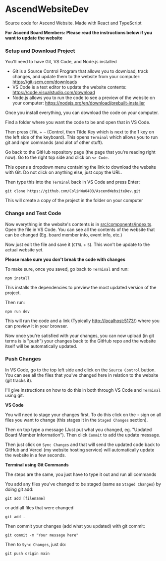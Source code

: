 # AscendWebsiteDev

Source code for Ascend Website. Made with React and TypeScript

**For Ascend Board Members: Please read the instructions below if you want to update the website**

### Setup and Download Project

You'll need to have Git, VS Code, and Node.js installed

- Git is a Source Control Program that allows you to download, track changes, and update them to the website from your computer: https://git-scm.com/downloads
- VS Code is a text editor to update the website contents: https://code.visualstudio.com/download
- Node.js allows you to run the code to see a preview of the website on your computer: https://nodejs.org/en/download/prebuilt-installer

Once you install everything, you can download the code on your computer.

Find a folder where you want the code to be and open that in VS Code.

Then press `CTRL` + `~` (Control, then Tilde Key which is next to the 1 key on the left side of the keyboard). This opens `Terminal` which allows you to run git and npm commands (and alot of other stuff).

Go back to the GitHub repository page (the page that you're reading right now). Go to the right top side and click on `<> Code`.

This opens a dropdown menu containing the link to download the website with Git. Do not click on anything else, just copy the URL.

Then type this into the `Terminal` back in VS Code and press Enter:

```
git clone https://github.com/ColinWu0403/AscendWebsiteDev.git
```

This will create a copy of the project in the folder on your computer

### Change and Test Code

Now everything in the website's contents is in [src/components/index.ts](src/components/index.ts). Open the file in VS Code. You can see all the contents of the website that can be changed (Eg. board member info, event info, etc.)

Now just edit the file and save it (`CTRL` + `S`). This won't be update to the actual website yet.

**Please make sure you don't break the code with changes**

To make sure, once you saved, go back to `Terminal` and run:

```
npm install
```

This installs the dependencies to preview the most updated version of the project.

Then run:

```
npm run dev
```

This will run the code and a link (Typically [http://localhost:5173/](http://localhost:5173/)) where you can preview it in your browser.

Now once you're satisfied with your changes, you can now upload (in git terms is is "push") your changes back to the GitHub repo and the website itself will be automatically updated.

### Push Changes

In VS Code, go to the top left side and click on the `Source Control` button. You can see all the files that you've changed here in relation to the website (git tracks it).

I'll give instructions on how to do this in both through VS Code and `Terminal` using git.

**VS Code**

You will need to stage your changes first. To do this click on the `+` sign on all files you want to change (this stages it in the `Staged Changes` section).

Then on top type a message (Just put what you changed, eg. "Updated Board Member Information"). Then click `Commit` to add the update message.

Then just click on `Sync Changes` and that will send the updated code back to GitHub and Vercel (my website hosting service) will automatically update the website in a few seconds.

**Terminal using Git Commands**

The steps are the same, you just have to type it out and run all commands

You add any files you've changed to be staged (same as `Staged Changes`) by doing git add:

```
git add [filename]
```

or add all files that were changed

```
git add .
```

Then commit your changes (add what you updated) with git commit:

```
git commit -m "Your message here"
```

Then to `Sync Changes`, just do:

```
git push origin main
```
